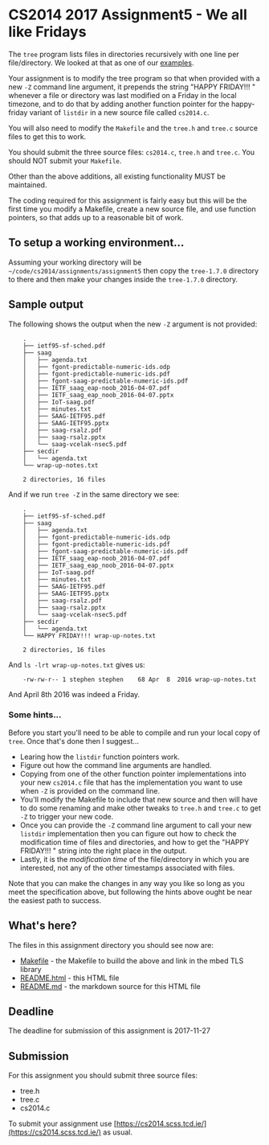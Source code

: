 <meta charset="utf-8" />

# CS2014 2017 Assignment5 - We all like Fridays

The ```tree``` program lists files in directories
recursively with one line per file/directory. We
looked at that as one of our [examples](../../examples/tree/README.html).

Your assignment is to modify the tree program so that when provided with
a new ```-Z``` command line argument, it prepends the string
"HAPPY FRIDAY!!! " whenever a file or directory was last modified on a Friday
in the local timezone, and to do that by adding another function pointer for
the happy-friday variant of ```listdir``` in a new source file called 
```cs2014.c```.

You will also need to modify the ```Makefile``` and the ```tree.h``` and
```tree.c``` source files to get this to work.

You should submit the three source files: ```cs2014.c```, ```tree.h``` 
and ```tree.c```. You should NOT submit your ```Makefile```.

Other than the above additions, all existing functionality MUST
be maintained.

The coding required for this assignment is fairly easy but this will
be the first time you modify a Makefile, create a new source file, 
and use function pointers, so that adds up to a reasonable bit of
work.

## To setup a working environment...

Assuming your working directory will be ```~/code/cs2014/assignments/assignment5```
then copy the ```tree-1.7.0``` directory to there and then make your changes
inside the ```tree-1.7.0``` directory.

## Sample output

The following shows the output when the new ```-Z``` argument
is not provided:

		.
		├── ietf95-sf-sched.pdf
		├── saag
		│   ├── agenda.txt
		│   ├── fgont-predictable-numeric-ids.odp
		│   ├── fgont-predictable-numeric-ids.pdf
		│   ├── fgont-saag-predictable-numeric-ids.pdf
		│   ├── IETF_saag_eap-noob_2016-04-07.pdf
		│   ├── IETF_saag_eap_noob_2016-04-07.pptx
		│   ├── IoT-saag.pdf
		│   ├── minutes.txt
		│   ├── SAAG-IETF95.pdf
		│   ├── SAAG-IETF95.pptx
		│   ├── saag-rsalz.pdf
		│   ├── saag-rsalz.pptx
		│   └── saag-vcelak-nsec5.pdf
		├── secdir
		│   └── agenda.txt
		└── wrap-up-notes.txt
		
		2 directories, 16 files

And if we run ```tree -Z``` in the same directory we
see:

		.
		├── ietf95-sf-sched.pdf
		├── saag
		│   ├── agenda.txt
		│   ├── fgont-predictable-numeric-ids.odp
		│   ├── fgont-predictable-numeric-ids.pdf
		│   ├── fgont-saag-predictable-numeric-ids.pdf
		│   ├── IETF_saag_eap-noob_2016-04-07.pdf
		│   ├── IETF_saag_eap_noob_2016-04-07.pptx
		│   ├── IoT-saag.pdf
		│   ├── minutes.txt
		│   ├── SAAG-IETF95.pdf
		│   ├── SAAG-IETF95.pptx
		│   ├── saag-rsalz.pdf
		│   ├── saag-rsalz.pptx
		│   └── saag-vcelak-nsec5.pdf
		├── secdir
		│   └── agenda.txt
		└── HAPPY FRIDAY!!! wrap-up-notes.txt
		
		2 directories, 16 files

And ```ls -lrt wrap-up-notes.txt``` gives us:

		-rw-rw-r-- 1 stephen stephen    68 Apr  8  2016 wrap-up-notes.txt

And April 8th 2016 was indeed a Friday.

### Some hints...

Before you start you'll need to be able to compile and run your
local copy of ```tree```. Once that's done then I suggest...

- Learing how the ```listdir``` function pointers work.
- Figure out how the command line arguments are handled.
- Copying from one of the other function pointer
  implementations into your new ```cs2014.c``` file that has the
  implementation you want to use when ```-Z``` is provided on the
  command line. 
- You'll modify the Makefile to include that new source and then
  will have to do some renaming and make other tweaks to 
  ```tree.h``` and ```tree.c``` to get ```-Z``` to trigger
  your new code.
- Once you can provide the ```-Z``` command line argument to 
  call your new ```listdir``` implementation then you
  can figure out how to check the modification time of files
  and directories, and how to get the "HAPPY FRIDAY!!! "
  string into the right place in the output.
- Lastly, it is the *modification time* of the file/directory
  in which you are interested, not any of the other timestamps
  associated with files.

Note that you can make the changes in any way you like so
long as you meet the specification above, but following the
hints above ought be near the easiest path to success.

## What's here?

The files in this assignment directory you should see now are:

- [Makefile](Makefile)  - the Makefile to builld the above and link in the mbed TLS library
- [README.html](README.html) - this HTML file
- [README.md](README.md) - the markdown source for this HTML file

## Deadline

The deadline for submission of this assignment is 2017-11-27

## Submission

For this assignment you should submit three source files:

- tree.h
- tree.c
- cs2014.c 

To submit your assignment use 
[https://cs2014.scss.tcd.ie/](https://cs2014.scss.tcd.ie/) as usual.

